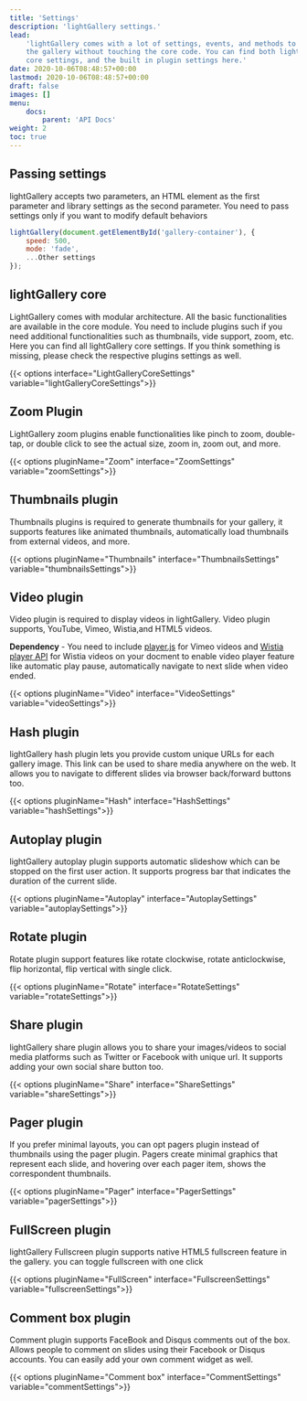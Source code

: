 ```yaml
---
title: 'Settings'
description: 'lightGallery settings.'
lead:
    'lightGallery comes with a lot of settings, events, and methods to customize
    the gallery without touching the core code. You can find both lightGallery
    core settings, and the built in plugin settings here.'
date: 2020-10-06T08:48:57+00:00
lastmod: 2020-10-06T08:48:57+00:00
draft: false
images: []
menu:
    docs:
        parent: 'API Docs'
weight: 2
toc: true
---
```


## Passing settings

lightGallery accepts two parameters, an HTML element as the first parameter and
library settings as the second parameter. You need to pass settings only if you
want to modify default behaviors

```javascript
lightGallery(document.getElementById('gallery-container'), {
    speed: 500,
    mode: 'fade',
    ...Other settings
});
```

## lightGallery core

LightGallery comes with modular architecture. All the basic functionalities are
available in the core module. You need to include plugins such if you need
additional functionalities such as thumbnails, vide support, zoom, etc. Here you
can find all lightGallery core settings. If you think something is missing,
please check the respective plugins settings as well.

{{< options interface="LightGalleryCoreSettings" variable="lightGalleryCoreSettings">}}

<div class="options-section">

## Zoom Plugin

LightGallery zoom plugins enable functionalities like pinch to zoom, double-tap,
or double click to see the actual size, zoom in, zoom out, and more.

{{< options pluginName="Zoom" interface="ZoomSettings" variable="zoomSettings">}}

</div>

<div class="options-section">

## Thumbnails plugin

Thumbnails plugins is required to generate thumbnails for your gallery, it
supports features like animated thumbnails, automatically load thumbnails from
external videos, and more.

{{< options pluginName="Thumbnails" interface="ThumbnailsSettings" variable="thumbnailsSettings">}}

</div>

<div class="options-section">

## Video plugin

Video plugin is required to display videos in lightGallery. Video plugin
supports, YouTube, Vimeo, Wistia,and HTML5 videos.

<div class="alert alert-info" role="alert">
    <b>Dependency</b> - You need to include <a href="https://github.com/vimeo/player.js/">player.js</a> for Vimeo videos and <a href="https://wistia.com/support/developers/player-api">Wistia player API</a> for Wistia videos on your docment to enable video player feature like automatic play pause, automatically navigate to next slide when video ended.
</div>

{{< options pluginName="Video" interface="VideoSettings" variable="videoSettings">}}

</div>

<div class="options-section">

## Hash plugin

lightGallery hash plugin lets you provide custom unique URLs for each gallery
image. This link can be used to share media anywhere on the web. It allows you
to navigate to different slides via browser back/forward buttons too.

{{< options pluginName="Hash" interface="HashSettings" variable="hashSettings">}}

</div>

<div class="options-section">

## Autoplay plugin

lightGallery autoplay plugin supports automatic slideshow which can be stopped
on the first user action. It supports progress bar that indicates the duration
of the current slide.

{{< options pluginName="Autoplay" interface="AutoplaySettings" variable="autoplaySettings">}}

</div>

<div class="options-section">

## Rotate plugin

Rotate plugin support features like rotate clockwise, rotate anticlockwise, flip
horizontal, flip vertical with single click.

{{< options pluginName="Rotate" interface="RotateSettings" variable="rotateSettings">}}

</div>

<div class="options-section">

## Share plugin

lightGallery share plugin allows you to share your images/videos to social media
platforms such as Twitter or Facebook with unique url. It supports adding your
own social share button too.

{{< options pluginName="Share" interface="ShareSettings" variable="shareSettings">}}

</div>

<div class="options-section">

## Pager plugin

If you prefer minimal layouts, you can opt pagers plugin instead of thumbnails
using the pager plugin. Pagers create minimal graphics that represent each
slide, and hovering over each pager item, shows the correspondent thumbnails.

{{< options pluginName="Pager" interface="PagerSettings" variable="pagerSettings">}}

</div>

<div class="options-section">

## FullScreen plugin

lightGallery Fullscreen plugin supports native HTML5 fullscreen feature in the
gallery. you can toggle fullscreen with one click

{{< options pluginName="FullScreen" interface="FullscreenSettings" variable="fullscreenSettings">}}

</div>

<div class="options-section">

## Comment box plugin

Comment plugin supports FaceBook and Disqus comments out of the box. Allows
people to comment on slides using their Facebook or Disqus accounts. You can
easily add your own comment widget as well.

{{< options pluginName="Comment box" interface="CommentSettings" variable="commentSettings">}}

</div>
